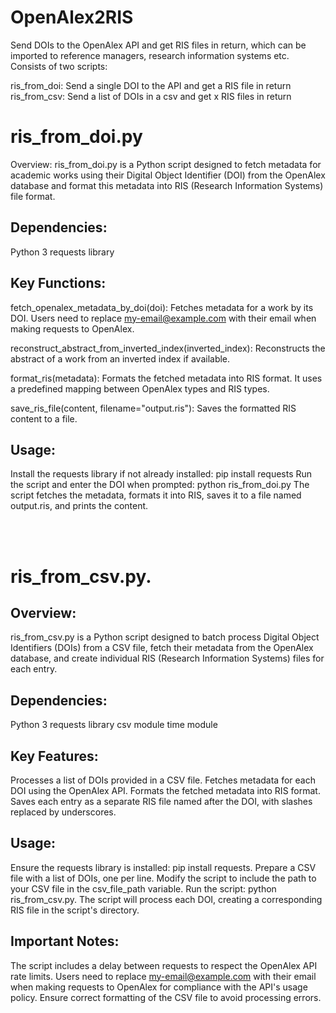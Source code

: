 # OpenAlex2RIS
Send DOIs to the OpenAlex API and get RIS files in return, which can be imported to reference managers, research information systems etc. 
Consists of two scripts:

ris_from_doi: Send a single DOI to the API and get a RIS file in return
ris_from_csv: Send a list of DOIs in a csv and get x RIS files in return


# ris_from_doi.py
Overview:
ris_from_doi.py is a Python script designed to fetch metadata for academic works using their Digital Object Identifier (DOI) from the OpenAlex database and format this metadata into RIS (Research Information Systems) file format.

## Dependencies:

  Python 3
  requests library

## Key Functions:

fetch_openalex_metadata_by_doi(doi): Fetches metadata for a work by its DOI. Users need to replace my-email@example.com with their email when making requests to OpenAlex.

reconstruct_abstract_from_inverted_index(inverted_index): Reconstructs the abstract of a work from an inverted index if available.

format_ris(metadata): Formats the fetched metadata into RIS format. It uses a predefined mapping between OpenAlex types and RIS types.

save_ris_file(content, filename="output.ris"): Saves the formatted RIS content to a file.

## Usage:

Install the requests library if not already installed: pip install requests
Run the script and enter the DOI when prompted: python ris_from_doi.py
The script fetches the metadata, formats it into RIS, saves it to a file named output.ris, and prints the content.

<br>
<br>

# ris_from_csv.py.

## Overview:
ris_from_csv.py is a Python script designed to batch process Digital Object Identifiers (DOIs) from a CSV file, fetch their metadata from the OpenAlex database, and create individual RIS (Research Information Systems) files for each entry. 

## Dependencies:

  Python 3
  requests library
  csv module
  time module

## Key Features:

Processes a list of DOIs provided in a CSV file.
Fetches metadata for each DOI using the OpenAlex API.
Formats the fetched metadata into RIS format.
Saves each entry as a separate RIS file named after the DOI, with slashes replaced by underscores.

## Usage:

Ensure the requests library is installed: pip install requests.
Prepare a CSV file with a list of DOIs, one per line.
Modify the script to include the path to your CSV file in the csv_file_path variable.
Run the script: python ris_from_csv.py.
The script will process each DOI, creating a corresponding RIS file in the script's directory.

## Important Notes:

The script includes a delay between requests to respect the OpenAlex API rate limits.
Users need to replace my-email@example.com with their email when making requests to OpenAlex for compliance with the API's usage policy.
Ensure correct formatting of the CSV file to avoid processing errors.
